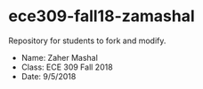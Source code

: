 # ece309-fall18-zamashal
Repository for students to fork and modify.

* Name: Zaher Mashal
* Class: ECE 309 Fall 2018
* Date: 9/5/2018
